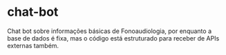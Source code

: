 # chat-bot
Chat bot sobre informações básicas de Fonoaudiologia, por enquanto a base de dados é fixa, mas o código está estruturado para receber de APIs externas também.
